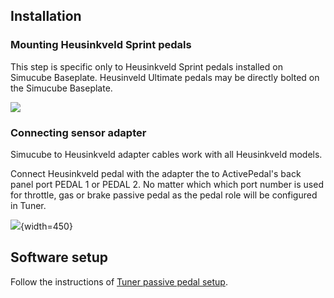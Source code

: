 ## Installation

### Mounting Heusinkveld Sprint pedals

This step is specific only to Heusinkveld Sprint pedals installed on Simucube Baseplate. Heusinveld Ultimate pedals may be directly bolted on the Simucube Baseplate.

![](../ActivePedal/assets/heusinkveld%20sprint%20mounting.png)

### Connecting sensor adapter

Simucube to Heusinkveld adapter cables work with all Heusinkveld models. 

Connect Heusinkveld pedal with the adapter the to ActivePedal's back panel port PEDAL 1 or PEDAL 2. No matter which which port number is used for throttle, gas or brake passive pedal as the pedal role will be configured in Tuner.

![](../ActivePedal/assets/heusinkveld%20adapter.png){width=450}

## Software setup

Follow the instructions of [Tuner passive pedal setup](Software/Passive%20pedal%20setup.md).
